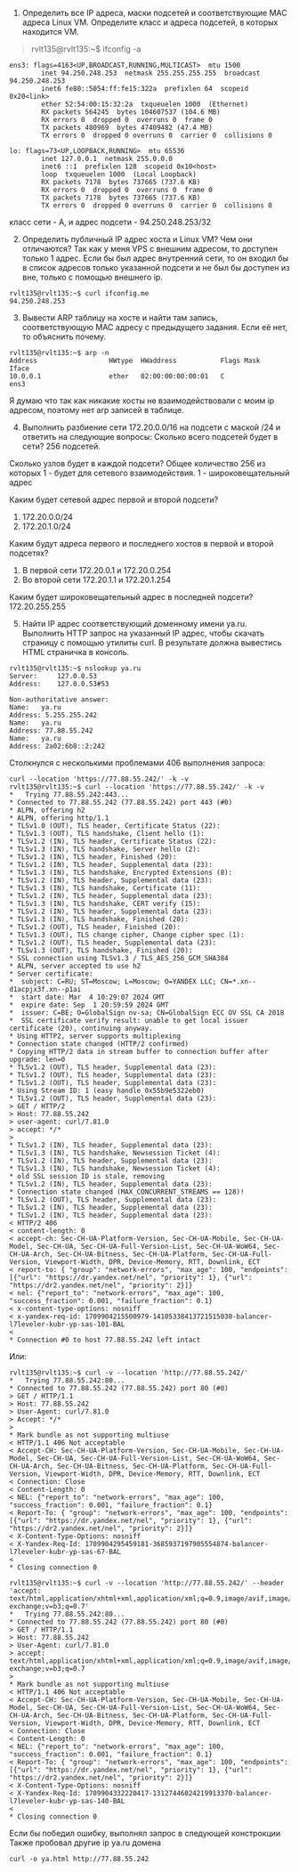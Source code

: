 1. Определить все IP адреса, маски подсетей и соответствующие MAC адреса Linux VM. Определите класс и адреса подсетей, в которых находится VM.

> rvlt135@rvlt135:~$ ifconfig -a
```
ens3: flags=4163<UP,BROADCAST,RUNNING,MULTICAST>  mtu 1500
        inet 94.250.248.253  netmask 255.255.255.255  broadcast 94.250.248.253
        inet6 fe80::5054:ff:fe15:322a  prefixlen 64  scopeid 0x20<link>
        ether 52:54:00:15:32:2a  txqueuelen 1000  (Ethernet)
        RX packets 564245  bytes 104607537 (104.6 MB)
        RX errors 0  dropped 0  overruns 0  frame 0
        TX packets 480969  bytes 47409482 (47.4 MB)
        TX errors 0  dropped 0 overruns 0  carrier 0  collisions 0

lo: flags=73<UP,LOOPBACK,RUNNING>  mtu 65536
        inet 127.0.0.1  netmask 255.0.0.0
        inet6 ::1  prefixlen 128  scopeid 0x10<host>
        loop  txqueuelen 1000  (Local Loopback)
        RX packets 7178  bytes 737665 (737.6 KB)
        RX errors 0  dropped 0  overruns 0  frame 0
        TX packets 7178  bytes 737665 (737.6 KB)
        TX errors 0  dropped 0 overruns 0  carrier 0  collisions 0
```

класс сети - A, и адрес подсети - 94.250.248.253/32

2. Определить публичный IP адрес хоста и Linux VM? Чем они отличаются?
Так как у меня VPS с внешним адресом, то доступен только 1 адрес.
Если бы был адрес внутренний сети, то он входил бы в список адресов только указанной подсети и не был бы доступен из вне, только с помощью внешнего ip.
```
rvlt135@rvlt135:~$ curl ifconfig.me
94.250.248.253
```

3. Вывести ARP таблицу на хосте и найти там запись, соответствующую MAC адресу с предыдущего задания. Если её нет, то объяснить почему.
```
rvlt135@rvlt135:~$ arp -n
Address                  HWtype  HWaddress           Flags Mask            Iface
10.0.0.1                 ether   02:00:00:00:00:01   C                     ens3
```
Я думаю что так как никакие хосты не взаимодействовали с моим ip адресом, поэтому нет arp записей в таблице. 

4. Выполнить разбиение сети 172.20.0.0/16 на подсети с маской /24 и ответить на следующие вопросы:
Сколько всего подсетей будет в сети?
256 подсетей.

Сколько узлов будет в каждой подсети?
Общее количество 256 из которых 1 - будет для сетевого взаимодействия. 1 - широковещательный адрес

Каким будет сетевой адрес первой и второй подсети?
1. 172.20.0.0/24
2. 172.20.1.0/24

Каким будут адреса первого и последнего хостов в первой и второй подсетях?
1. В первой сети 172.20.0.1 и 172.20.0.254
2. Во второй сети 172.20.1.1 и 172.20.1.254

Каким будет широковещательный адрес в последней подсети?
172.20.255.255

5. Найти IP адрес соответствующий доменному имени ya.ru. Выполнить HTTP запрос на указанный IP адрес, чтобы скачать страницу с помощью утилиты curl.
В результате должна вывестись HTML страничка в консоль.
```
rvlt135@rvlt135:~$ nslookup ya.ru
Server:		127.0.0.53
Address:	127.0.0.53#53

Non-authoritative answer:
Name:	ya.ru
Address: 5.255.255.242
Name:	ya.ru
Address: 77.88.55.242
Name:	ya.ru
Address: 2a02:6b8::2:242

```

Столкнулся с несколькими проблемами 406 выполнения запроса: 
```
curl --location 'https://77.88.55.242/' -k -v
rvlt135@rvlt135:~$ curl --location 'https://77.88.55.242/' -k -v
*   Trying 77.88.55.242:443...
* Connected to 77.88.55.242 (77.88.55.242) port 443 (#0)
* ALPN, offering h2
* ALPN, offering http/1.1
* TLSv1.0 (OUT), TLS header, Certificate Status (22):
* TLSv1.3 (OUT), TLS handshake, Client hello (1):
* TLSv1.2 (IN), TLS header, Certificate Status (22):
* TLSv1.3 (IN), TLS handshake, Server hello (2):
* TLSv1.2 (IN), TLS header, Finished (20):
* TLSv1.2 (IN), TLS header, Supplemental data (23):
* TLSv1.3 (IN), TLS handshake, Encrypted Extensions (8):
* TLSv1.2 (IN), TLS header, Supplemental data (23):
* TLSv1.3 (IN), TLS handshake, Certificate (11):
* TLSv1.2 (IN), TLS header, Supplemental data (23):
* TLSv1.3 (IN), TLS handshake, CERT verify (15):
* TLSv1.2 (IN), TLS header, Supplemental data (23):
* TLSv1.3 (IN), TLS handshake, Finished (20):
* TLSv1.2 (OUT), TLS header, Finished (20):
* TLSv1.3 (OUT), TLS change cipher, Change cipher spec (1):
* TLSv1.2 (OUT), TLS header, Supplemental data (23):
* TLSv1.3 (OUT), TLS handshake, Finished (20):
* SSL connection using TLSv1.3 / TLS_AES_256_GCM_SHA384
* ALPN, server accepted to use h2
* Server certificate:
*  subject: C=RU; ST=Moscow; L=Moscow; O=YANDEX LLC; CN=*.xn--d1acpjx3f.xn--p1ai
*  start date: Mar  4 10:29:07 2024 GMT
*  expire date: Sep  1 20:59:59 2024 GMT
*  issuer: C=BE; O=GlobalSign nv-sa; CN=GlobalSign ECC OV SSL CA 2018
*  SSL certificate verify result: unable to get local issuer certificate (20), continuing anyway.
* Using HTTP2, server supports multiplexing
* Connection state changed (HTTP/2 confirmed)
* Copying HTTP/2 data in stream buffer to connection buffer after upgrade: len=0
* TLSv1.2 (OUT), TLS header, Supplemental data (23):
* TLSv1.2 (OUT), TLS header, Supplemental data (23):
* TLSv1.2 (OUT), TLS header, Supplemental data (23):
* Using Stream ID: 1 (easy handle 0x55b9e5322eb0)
* TLSv1.2 (OUT), TLS header, Supplemental data (23):
> GET / HTTP/2
> Host: 77.88.55.242
> user-agent: curl/7.81.0
> accept: */*
> 
* TLSv1.2 (IN), TLS header, Supplemental data (23):
* TLSv1.3 (IN), TLS handshake, Newsession Ticket (4):
* TLSv1.2 (IN), TLS header, Supplemental data (23):
* TLSv1.3 (IN), TLS handshake, Newsession Ticket (4):
* old SSL session ID is stale, removing
* TLSv1.2 (IN), TLS header, Supplemental data (23):
* Connection state changed (MAX_CONCURRENT_STREAMS == 128)!
* TLSv1.2 (OUT), TLS header, Supplemental data (23):
* TLSv1.2 (IN), TLS header, Supplemental data (23):
* TLSv1.2 (IN), TLS header, Supplemental data (23):
< HTTP/2 406 
< content-length: 0
< accept-ch: Sec-CH-UA-Platform-Version, Sec-CH-UA-Mobile, Sec-CH-UA-Model, Sec-CH-UA, Sec-CH-UA-Full-Version-List, Sec-CH-UA-WoW64, Sec-CH-UA-Arch, Sec-CH-UA-Bitness, Sec-CH-UA-Platform, Sec-CH-UA-Full-Version, Viewport-Width, DPR, Device-Memory, RTT, Downlink, ECT
< report-to: { "group": "network-errors", "max_age": 100, "endpoints": [{"url": "https://dr.yandex.net/nel", "priority": 1}, {"url": "https://dr2.yandex.net/nel", "priority": 2}]}
< nel: {"report_to": "network-errors", "max_age": 100, "success_fraction": 0.001, "failure_fraction": 0.1}
< x-content-type-options: nosniff
< x-yandex-req-id: 1709904215500979-14105338413721515030-balancer-l7leveler-kubr-yp-sas-101-BAL
< 
* Connection #0 to host 77.88.55.242 left intact
```

Или:
```
rvlt135@rvlt135:~$ curl -v --location 'http://77.88.55.242/'
*   Trying 77.88.55.242:80...
* Connected to 77.88.55.242 (77.88.55.242) port 80 (#0)
> GET / HTTP/1.1
> Host: 77.88.55.242
> User-Agent: curl/7.81.0
> Accept: */*
> 
* Mark bundle as not supporting multiuse
< HTTP/1.1 406 Not acceptable
< Accept-CH: Sec-CH-UA-Platform-Version, Sec-CH-UA-Mobile, Sec-CH-UA-Model, Sec-CH-UA, Sec-CH-UA-Full-Version-List, Sec-CH-UA-WoW64, Sec-CH-UA-Arch, Sec-CH-UA-Bitness, Sec-CH-UA-Platform, Sec-CH-UA-Full-Version, Viewport-Width, DPR, Device-Memory, RTT, Downlink, ECT
< Connection: Close
< Content-Length: 0
< NEL: {"report_to": "network-errors", "max_age": 100, "success_fraction": 0.001, "failure_fraction": 0.1}
< Report-To: { "group": "network-errors", "max_age": 100, "endpoints": [{"url": "https://dr.yandex.net/nel", "priority": 1}, {"url": "https://dr2.yandex.net/nel", "priority": 2}]}
< X-Content-Type-Options: nosniff
< X-Yandex-Req-Id: 1709904295459181-3685937197905554874-balancer-l7leveler-kubr-yp-sas-67-BAL
< 
* Closing connection 0
```
```
rvlt135@rvlt135:~$ curl -v --location 'http://77.88.55.242/' --header 'accept: text/html,application/xhtml+xml,application/xml;q=0.9,image/avif,image/webp,image/apng,*/*;q=0.8,application/signed-exchange;v=b3;q=0.7'
*   Trying 77.88.55.242:80...
* Connected to 77.88.55.242 (77.88.55.242) port 80 (#0)
> GET / HTTP/1.1
> Host: 77.88.55.242
> User-Agent: curl/7.81.0
> accept: text/html,application/xhtml+xml,application/xml;q=0.9,image/avif,image/webp,image/apng,*/*;q=0.8,application/signed-exchange;v=b3;q=0.7
> 
* Mark bundle as not supporting multiuse
< HTTP/1.1 406 Not acceptable
< Accept-CH: Sec-CH-UA-Platform-Version, Sec-CH-UA-Mobile, Sec-CH-UA-Model, Sec-CH-UA, Sec-CH-UA-Full-Version-List, Sec-CH-UA-WoW64, Sec-CH-UA-Arch, Sec-CH-UA-Bitness, Sec-CH-UA-Platform, Sec-CH-UA-Full-Version, Viewport-Width, DPR, Device-Memory, RTT, Downlink, ECT
< Connection: Close
< Content-Length: 0
< NEL: {"report_to": "network-errors", "max_age": 100, "success_fraction": 0.001, "failure_fraction": 0.1}
< Report-To: { "group": "network-errors", "max_age": 100, "endpoints": [{"url": "https://dr.yandex.net/nel", "priority": 1}, {"url": "https://dr2.yandex.net/nel", "priority": 2}]}
< X-Content-Type-Options: nosniff
< X-Yandex-Req-Id: 1709904332220417-13127446024219913370-balancer-l7leveler-kubr-yp-sas-140-BAL
< 
* Closing connection 0
```

Если бы победил ошибку, выполнял запрос в следующей констрокции
Также пробовал другие ip ya.ru домена
```
curl -o ya.html http://77.88.55.242
```
